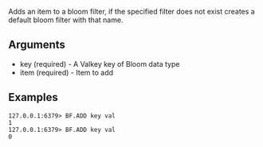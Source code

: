Adds an item to a bloom filter, if the specified filter does not exist creates a default bloom filter with that name.
## Arguments
* key (required) - A Valkey key of Bloom data type
* item (required) - Item to add

## Examples
```
127.0.0.1:6379> BF.ADD key val
1 
127.0.0.1:6379> BF.ADD key val
0
```
